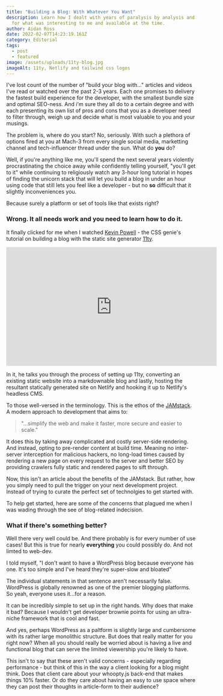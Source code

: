 ```yaml
---
title: "Building a Blog: With Whatever You Want"
description: Learn how I dealt with years of paralysis by analysis and settled
  for what was interesting to me and available at the time.
author: Aidan Ross
date: 2022-02-07T14:23:19.161Z
category: Editorial
tags:
  - post
  - featured
image: /assets/uploads/11ty-blog.jpg
imageAlt: 11ty, Netlify and tailwind css logos
---
```

I've lost count of the number of "build your blog with..." articles and videos I've read or watched over the past 2-3 years. Each one promises to delivery the fastest build experience for the developer, with the smallest bundle size and optimal SEO-ness. And i'm sure they all do to a certain degree and with each presenting its own list of pros and cons that you as a developer need to filter through, weigh up and decide what is most valuable to you and your musings.

The problem is, where do you start? No, seriously. With such a plethora of options fired at you at Mach-3 from every single social media, marketting channel and tech-influencer thread under the sun. What do **you** do?

Well, if you're anything like me, you'll spend the next several years violently procrastinating the choice away while confidently telling yourself, "you'll get to it" while continuing to religiously watch any 3-hour long tutorial in hopes of finding the unicorn stack that will let you build a blog in under an hour using code that still lets you feel like a developer - but no **so** difficult that it slightly inconveniences you.

Because surely a platform or set of tools like that exists right?

### Wrong. It all needs work and you need to learn how to do it.

It finally clicked for me when I watched [Kevin Powell](https://www.youtube.com/channel/UCJZv4d5rbIKd4QHMPkcABCw) - the CSS genie's tutorial on building a blog with the static site generator [11ty](11ty.dev).

<iframe width="560" height="315" src="https://www.youtube.com/embed/4wD00RT6d-g" title="YouTube video player" frameborder="0" allow="accelerometer; autoplay; clipboard-write; encrypted-media; gyroscope; picture-in-picture" allowfullscreen></iframe>

In it, he talks you through the process of setting up 11ty, converting an existing static website into a markdownable blog and lastly, hosting the resultant statically generated site on Netlify and hooking it up to Netlify's headless CMS.

To those well-versed in the terminology. This is the ethos of the [JAMstack](https://jamstack.org/). A modern approach to development that aims to:

> "...simplify the web and make it faster, more secure and easier to scale."

It does this by taking away complicated and costly server-side rendering. And instead, opting to pre-render content at build time. Meaning no inter-server interception for malicious hackers, no long-load times caused by rendering a new page on every request to the server and better SEO by providing crawlers fully static and rendered pages to sift through.

Now, this isn't an article about the benefits of the JAMstack. But rather, how you simply need to pull the trigger on your next development project. Instead of trying to curate the perfect set of technolgies to get started with.

To help get started, here are some of the concerns that plagued me when I was wading through the see of blog-related indecision.

### What if there's something better?

Well there very well could be. And there probably is for every number of use cases! But this is true for nearly **everything** you could possibly do. And not limted to web-dev.

I told myself, "I don't want to have a WordPress blog because everyone has one. It's too simple and I've heard they're super-slow and bloated"

The individual statements in that sentence aren't necessarily false. WordPress is globally renowned as one of the premier blogging platforms. So yeah, everyone uses it...for a reason.

It can be incredibly simple to set up in the right hands. Why does that make it bad? Because I wouldn't get developer brownie points for using an ultra-niche framework that is cool and fast.

And yes, perhaps WordPress as a paltform is slightly large and cumbersome with its rather large monolithic structure. But does that really matter for you right now? When all you should really be worried about is having a live and functional blog that can serve the limited viewership you're likely to have.

This isn't to say that these aren't valid concerns - especially regarding performance - but think of this in the way a client looking for a blog might think. Does that client care about your whoopty.js back-end that makes things 10% faster. Or do they care about having an easy to use space where they can post their thoughts in article-form to their audience?